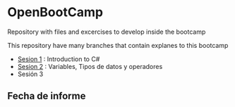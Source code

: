 # OpenBootCamp
Repository with files and excercises to develop inside the bootcamp

This repository have many branches that contain explanes to this bootcamp
* [Sesion 1](https://github.com/MaicolEgas43/OpenBootCamp/tree/main/OpenBootcamp/Sesion_1) : Introduction to C#
* [Sesion 2](https://github.com/MaicolEgas43/OpenBootCamp/tree/Sesion_2) : Variables, Tipos de datos y operadores
* Sesión 3 
## Fecha de informe
